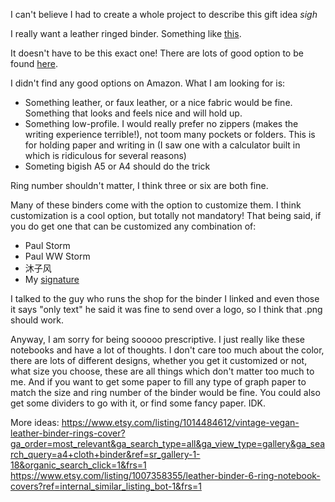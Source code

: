 I can't believe I had to create a whole project to describe this gift idea *sigh*

I really want a leather ringed binder. Something like [this](https://www.etsy.com/listing/792240786/3-ring-binder-portfolioleather-binder?ga_order=most_relevant&ga_search_type=all&ga_view_type=gallery&ga_search_query=a4+leather+binder&ref=sc_gallery-1-1&plkey=cbef9f9af67d23734d3d8de36a8d554a4b553a69%3A792240786&pro=1&frs=1&col=1).

It doesn't have to be this exact one! There are lots of good option to be found [here](https://www.etsy.com/market/a4_leather_binder?min=0&max=50).

I didn't find any good options on Amazon. What I am looking for is:

- Something leather, or faux leather, or a nice fabric would be fine. Something that looks and feels nice and will hold up. 
- Something low-profile. I would really prefer no zippers (makes the writing experience terrible!), not toom many pockets or folders. This is for holding paper and writing in (I saw one with a calculator built in which is ridiculous for several reasons)
- Someting bigish A5 or A4 should do the trick

Ring number shouldn't matter, I think three or six are both fine. 

Many of these binders come with the option to customize them. I think customization is a cool option, but totally not mandatory!
That being said, if you do get one that can be customized any combination of:
- Paul Storm
- Paul WW Storm
- 沐子风
- My [signature](https://github.com/paulwstorm/uploads/blob/main/Signature%20(transparent%20background).png)

I talked to the guy who runs the shop for the binder I linked and even those it says "only text" he said it was fine to send over a logo, so I think that .png should work.

Anyway, I am sorry for being sooooo prescriptive. I just really like these notebooks and have a lot of thoughts. I don't care too much about the color, there are lots of different designs, whether you get it customized or not, what size you choose, these are all things which don't matter too much to me.
And if you want to get some paper to fill any type of graph paper to match the size and ring number of the binder would be fine. You could also get some dividers to go with it, or find some fancy paper. IDK. 

More ideas:
https://www.etsy.com/listing/1014484612/vintage-vegan-leather-binder-rings-cover?ga_order=most_relevant&ga_search_type=all&ga_view_type=gallery&ga_search_query=a4+cloth+binder&ref=sr_gallery-1-18&organic_search_click=1&frs=1
https://www.etsy.com/listing/1007358355/leather-binder-6-ring-notebook-covers?ref=internal_similar_listing_bot-1&frs=1
